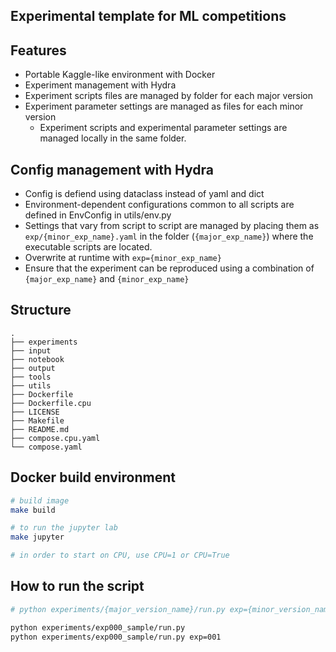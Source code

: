 ## Experimental template for ML competitions

## Features
- Portable Kaggle-like environment with Docker
- Experiment management with Hydra
- Experiment scripts files are managed by folder for each major version
- Experiment parameter settings are managed as files for each minor version
  - Experiment scripts and experimental parameter settings are managed locally in the same folder.

## Config management with Hydra
- Config is defiend using dataclass instead of yaml and dict
- Environment-dependent configurations common to all scripts are defined in EnvConfig in utils/env.py
- Settings that vary from script to script are managed by placing them as `exp/{minor_exp_name}.yaml` in the folder
(`{major_exp_name}`) where the executable scripts are located.
- Overwrite at runtime with `exp={minor_exp_name}`
- Ensure that the experiment can be reproduced using a combination of `{major_exp_name}` and `{minor_exp_name}`

## Structure
```text
.
├── experiments
├── input
├── notebook
├── output
├── tools
├── utils
├── Dockerfile
├── Dockerfile.cpu
├── LICENSE
├── Makefile
├── README.md
├── compose.cpu.yaml
└── compose.yaml
```

## Docker build environment

```sh
# build image
make build

# to run the jupyter lab
make jupyter

# in order to start on CPU, use CPU=1 or CPU=True
```

## How to run the script

```sh
# python experiments/{major_version_name}/run.py exp={minor_version_name}

python experiments/exp000_sample/run.py
python experiments/exp000_sample/run.py exp=001
```

